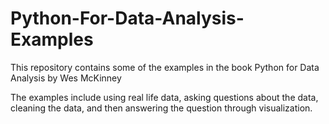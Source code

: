 # Python-For-Data-Analysis-Examples
This repository contains some of the examples in the book Python for Data Analysis by Wes McKinney  

The examples include using real life data, asking questions about the data, cleaning the data, and then answering the question through visualization.

